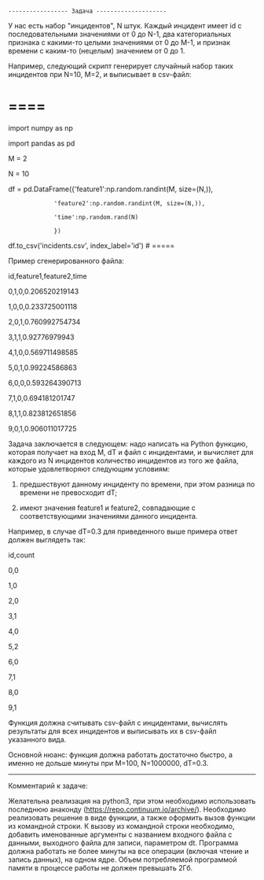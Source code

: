                                                                                                       ----------------- Задача --------------------

У нас есть набор "инцидентов", N штук. Каждый инцидент имеет id с последовательными значениями от 0 до N-1, два категориальных признака с какими-то целыми значениями от 0 до M-1, и признак времени с каким-то (нецелым) значением от 0 до 1.

Например, следующий скрипт генерирует случайный набор таких инцидентов при N=10, M=2, и выписывает в csv-файл:

# ====

import numpy as np

import pandas as pd

M = 2

N = 10

df = pd.DataFrame({'feature1':np.random.randint(M, size=(N,)),

                 'feature2':np.random.randint(M, size=(N,)),

                 'time':np.random.rand(N)

                 })

df.to_csv('incidents.csv', index_label='id') # =====

Пример сгенерированного файла:

id,feature1,feature2,time

0,1,0,0.206520219143

1,0,0,0.233725001118

2,0,1,0.760992754734

3,1,1,0.92776979943

4,1,0,0.569711498585

5,0,1,0.99224586863

6,0,0,0.593264390713

7,1,0,0.694181201747

8,1,1,0.823812651856

9,0,1,0.906011017725

 

Задача заключается в следующем: надо написать на Python функцию, которая получает на вход M, dT и файл с инцидентами, и вычисляет для каждого из N инцидентов количество инцидентов из того же файла, которые удовлетворяют следующим условиям:

1) предшествуют данному инциденту по времени, при этом разница по времени не превосходит dT;

2) имеют значения feature1 и feature2, совпадающие с соответствующими значениями данного инцидента.

 

Например, в случае dT=0.3 для приведенного выше примера ответ должен выглядеть так:

id,count

0,0

1,0

2,0

3,1

4,0

5,2

6,0

7,1

8,0

9,1

Функция должна считывать csv-файл с инцидентами, вычислять результаты для всех инцидентов и выписывать их в csv-файл указанного вида.

Основной нюанс: функция должна работать достаточно быстро, а именно не дольше минуты при M=100, N=1000000, dT=0.3.

---
Комментарий к задаче:

Желательна реализация на python3, при этом необходимо использовать последнюю анаконду (https://repo.continuum.io/archive/). Необходимо реализовать решение в виде функции, а также оформить вызов функции из командной строки. К вызову из командной строки необходимо, добавить именованные аргументы с названием входного файла с данными, выходного файла для записи, параметром dt. Программа должна работать не более минуты на все операции (включая чтение и запись данных), на одном ядре. Объем потребляемой программой памяти в процессе работы не должен превышать 2Гб.


 
